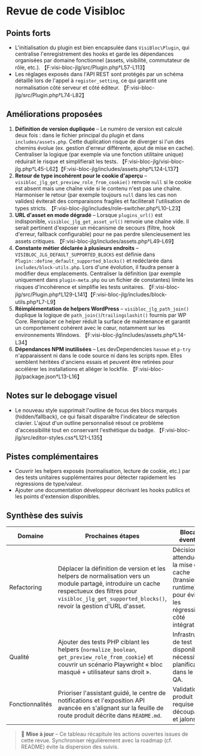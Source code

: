 # Revue de code Visibloc

## Points forts
- L'initialisation du plugin est bien encapsulée dans `VisiBloc\Plugin`, qui centralise l'enregistrement des hooks et garde les dépendances organisées par domaine fonctionnel (assets, visibilité, commutateur de rôle, etc.). 【F:visi-bloc-jlg/src/Plugin.php†L57-L113】
- Les réglages exposés dans l'API REST sont protégés par un schéma détaillé lors de l'appel à `register_setting`, ce qui garantit une normalisation côté serveur et côté éditeur. 【F:visi-bloc-jlg/src/Plugin.php†L74-L82】

## Améliorations proposées
1. **Définition de version dupliquée** – Le numéro de version est calculé deux fois : dans le fichier principal du plugin et dans `includes/assets.php`. Cette duplication risque de diverger si l'un des chemins évolue (ex. gestion d'erreur différente, ajout de mise en cache). Centraliser la logique (par exemple via une fonction utilitaire unique) réduirait le risque et simplifierait les tests. 【F:visi-bloc-jlg/visi-bloc-jlg.php†L45-L62】【F:visi-bloc-jlg/includes/assets.php†L124-L137】
2. **Retour de type incohérent pour le cookie d'aperçu** – `visibloc_jlg_get_preview_role_from_cookie()` renvoie `null` si le cookie est absent mais une chaîne vide si le contenu n'est pas une chaîne. Harmoniser le retour (par exemple toujours `null` dans les cas non valides) éviterait des comparaisons fragiles et faciliterait l'utilisation de types stricts. 【F:visi-bloc-jlg/includes/role-switcher.php†L10-L23】
3. **URL d'asset en mode dégradé** – Lorsque `plugins_url()` est indisponible, `visibloc_jlg_get_asset_url()` renvoie une chaîne vide. Il serait pertinent d'exposer un mécanisme de secours (filtre, hook d'erreur, fallback configurable) pour ne pas perdre silencieusement les assets critiques. 【F:visi-bloc-jlg/includes/assets.php†L49-L69】
4. **Constante métier déclarée à plusieurs endroits** – `VISIBLOC_JLG_DEFAULT_SUPPORTED_BLOCKS` est définie dans `Plugin::define_default_supported_blocks()` et redéclarée dans `includes/block-utils.php`. Lors d'une évolution, il faudra penser à modifier deux emplacements. Centraliser la définition (par exemple uniquement dans `plugin-meta.php` ou un fichier de constantes) limite les risques d'incohérence et simplifie les tests unitaires. 【F:visi-bloc-jlg/src/Plugin.php†L129-L141】【F:visi-bloc-jlg/includes/block-utils.php†L7-L9】
5. **Réimplémentation de helpers WordPress** – `visibloc_jlg_path_join()` duplique la logique de `path_join()`/`trailingslashit()` fournis par WP Core. Remplacer ce helper réduit la surface de maintenance et garantit un comportement cohérent avec le cœur, notamment sur les environnements Windows. 【F:visi-bloc-jlg/includes/assets.php†L14-L34】
6. **Dépendances NPM inutilisées** – Les devDependencies `hasown` et `p-try` n'apparaissent ni dans le code source ni dans les scripts npm. Elles semblent héritées d'anciens essais et peuvent être retirées pour accélérer les installations et alléger le lockfile. 【F:visi-bloc-jlg/package.json†L13-L16】

## Notes sur le debogage visuel
- Le nouveau style supprimait l'outline de focus des blocs marqués (hidden/fallback), ce qui faisait disparaître l'indicateur de sélection clavier. L'ajout d'un outline personnalisé résout ce problème d'accessibilité tout en conservant l'esthétique du badge. 【F:visi-bloc-jlg/src/editor-styles.css†L121-L135】

## Pistes complémentaires
- Couvrir les helpers exposés (normalisation, lecture de cookie, etc.) par des tests unitaires supplémentaires pour détecter rapidement les régressions de type/valeur.
- Ajouter une documentation développeur décrivant les hooks publics et les points d'extension disponibles.

## Synthèse des suivis

| Domaine | Prochaines étapes | Blocage éventuel |
| --- | --- | --- |
| Refactoring | Déplacer la définition de version et les helpers de normalisation vers un module partagé, introduire un cache respectueux des filtres pour `visibloc_jlg_get_supported_blocks()`, revoir la gestion d'URL d'asset. | Décision attendue sur la mise en cache (transient vs. runtime) pour éviter les régressions côté intégrations. |
| Qualité | Ajouter des tests PHP ciblant les helpers (`normalize_boolean`, `get_preview_role_from_cookie`) et couvrir un scénario Playwright « bloc masqué + utilisateur sans droit ». | Infrastructure de test disponible ; nécessite planification dans le sprint QA. |
| Fonctionnalités | Prioriser l'assistant guidé, le centre de notifications et l'exposition API avancée en s'alignant sur la feuille de route produit décrite dans `README.md`. | Validation produit requise pour découpage et jalons. |

> 🔁 **Mise à jour** – Ce tableau récapitule les actions ouvertes issues de cette revue. Synchroniser régulièrement avec la roadmap (cf. README) évite la dispersion des suivis.
